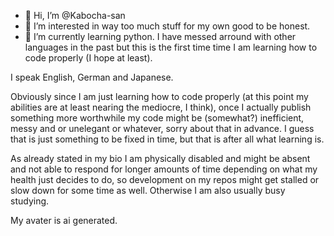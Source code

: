 - 👋 Hi, I’m @Kabocha-san
- 👀 I’m interested in way too much stuff for my own good to be honest.
- 🌱 I’m currently learning python. I have messed arround with other languages in the past but this is the first time time I am learning how to code  properly (I hope at least).

I speak English, German and Japanese.

Obviously since I am just learning how to code properly (at this point my abilities are at least nearing the mediocre, I think), once I actually publish something more worthwhile my code might be (somewhat?) inefficient, messy and or unelegant or whatever, sorry about that in advance. I guess that is just something to be fixed in time, but that is after all what learning is.

As already stated in my bio I am physically disabled and might be absent and not able to respond for longer amounts of time depending on what my health just decides to do, so development on my repos might get stalled or slow down for some time as well. Otherwise I am also usually busy studying.

My avater is ai generated.

<!---
Kabocha-san/Kabocha-san is a ✨ special ✨ repository because its `README.md` (this file) appears on your GitHub profile.
You can click the Preview link to take a look at your changes.
--->
